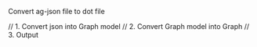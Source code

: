 Convert ag-json file to dot file

// 1. Convert json into Graph model
// 2. Convert Graph model into Graph
// 3. Output
